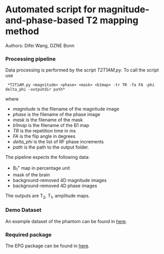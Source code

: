 # Automated script for magnitude-and-phase-based T2 mapping method

Authors: Difei Wang, DZNE Bonn

### Processing pipeline

Data processing is performed by the script *T2T1AM.py*. To call the script use

```
 *T2T1AM.py <magnitude> <phase> <mask> <b1map> -tr TR -fa FA -phi delta_phi -outputdir path*
```
where 
- *magnitude* is the filename of the magnitude image
- *phase* is the filename of the phase image
- *mask* is the filename of the mask
- *b1map* is the filename of the B1 map
- *TR* is the repetition time in ms
- *FA* is the flip angle in degrees
- *delta_phi* is the list of RF phase increments
- *path* is the path to the output folder.

The pipeline expects the following data:

- B<sub>1</sub><sup>+</sup> map in percentage unit
- mask of the brain
- background-removed 4D magnitude images
- background-removed 4D phase images

The outputs are T<sub>2</sub>, T<sub>1</sub>, amplitude maps.



### Demo Dataset

An example dataset of the phantom can be found in [here](https://osf.io/fknyh/). 


### Required package

The EPG package can be found in [here](https://github.com/mrphysics-bonn/EPGpp).
